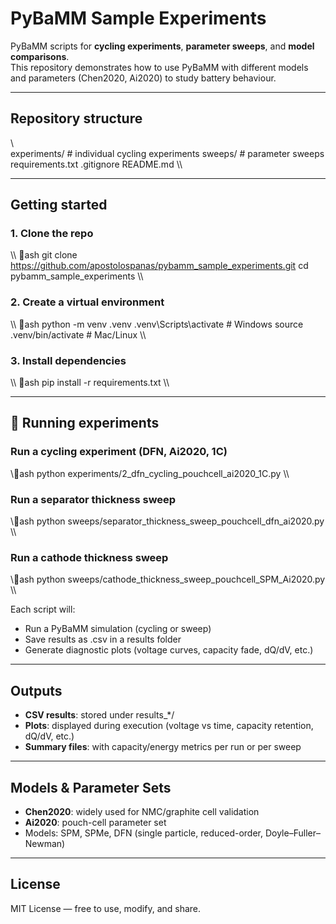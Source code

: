 ﻿# PyBaMM Sample Experiments

PyBaMM scripts for **cycling experiments**, **parameter sweeps**, and **model comparisons**.  
This repository demonstrates how to use PyBaMM with different models and parameters (Chen2020, Ai2020) to study battery behaviour.

---

##  Repository structure
\\\
experiments/   # individual cycling experiments
sweeps/        # parameter sweeps
requirements.txt
.gitignore
README.md
\\\

---

## Getting started

### 1. Clone the repo
\\\ ash
git clone https://github.com/apostolospanas/pybamm_sample_experiments.git
cd pybamm_sample_experiments
\\\

### 2. Create a virtual environment
\\\ ash
python -m venv .venv
.venv\Scripts\activate   # Windows
source .venv/bin/activate   # Mac/Linux
\\\

### 3. Install dependencies
\\\ ash
pip install -r requirements.txt
\\\

---

## 🧪 Running experiments

### Run a cycling experiment (DFN, Ai2020, 1C)
\\\ash
python experiments/2_dfn_cycling_pouchcell_ai2020_1C.py
\\\

### Run a separator thickness sweep
\\\ash
python sweeps/separator_thickness_sweep_pouchcell_dfn_ai2020.py
\\\

### Run a cathode thickness sweep
\\\ash
python sweeps/cathode_thickness_sweep_pouchcell_SPM_Ai2020.py
\\\

Each script will:
- Run a PyBaMM simulation (cycling or sweep)
- Save results as .csv in a results folder
- Generate diagnostic plots (voltage curves, capacity fade, dQ/dV, etc.)

---

##  Outputs
- **CSV results**: stored under results_*/
- **Plots**: displayed during execution (voltage vs time, capacity retention, dQ/dV, etc.)
- **Summary files**: with capacity/energy metrics per run or per sweep

---

##  Models & Parameter Sets
- **Chen2020**: widely used for NMC/graphite cell validation
- **Ai2020**: pouch-cell parameter set
- Models: SPM, SPMe, DFN (single particle, reduced-order, Doyle–Fuller–Newman)

---

##  License
MIT License — free to use, modify, and share.
